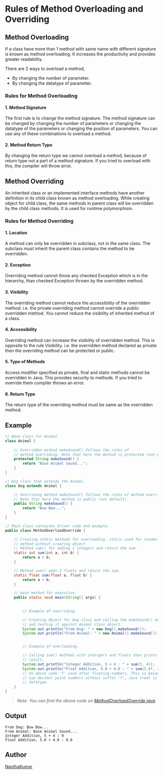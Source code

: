 # Rules of Method Overloading and Overriding
  
  
## Method Overloading
If a class have more than 1 method with same name with different signature is
known as method overloading. It increases the productivity and provides greater
readability.
  
There are 2 ways to overload a method,
- By changing the number of parameter.
- By changing the datatype of parameter.
  
### Rules for Method Overloading
  
#### 1. Method Signature
The first rule is to change the method signature. The method signature can be 
changed by changing the number of parameters or changing the datatype of the 
parameters or changing the position of parameters. You can use any of these
combinations to overload a method.
  
#### 2. Method Return Type
By changing the return type we cannot overload a method, because of return type
not a part of a method signature. If you tried to overload with this, the compiler
will throw error.
  
  
## Method Overriding
An inherited class or an implemented interface methods have another definition
in its child class known as method overloading. While creating object for child
class, the same methods in parent class will be overridden by the child class 
methods. It is used for runtime polymorphism. 
  
### Rules for Method Overriding
  
#### 1. Location
A method can only be overridden in subclass, not in the same class. The subclass
must inherit the parent class contains the method to be overridden.
  
#### 2. Exception
Overriding method cannot throw any checked Exception which is in the hierarchy,
than checked Exception thrown by the overridden method.
  
#### 3. Visibility
The overriding method cannot reduce the accessibility of the overridden method.
i.e. the private overriding method cannot override a public overridden method.
You cannot reduce the visibility of inherited method of a class.
  
#### 4. Accessibility
Overriding method can increase the visibility of overridden method. This is
opposite to the rule Visibility. i.e. the overridden method declared as private
then the overriding method can be protected or public.
  
#### 5. Type of Methods
Access modifier specified as private, final and static methods cannot be overridden
in Java. This provides security to methods. If you tried to override them compiler
throws an error.
  
#### 6. Return Type
The return type of the overriding method must be same as the overridden method.
  
  
## Example
```java
// Base class for Animal.
class Animal {
    
    // Overridden method makeSound() follows the rules of
    // method overriding. Note that here the method is protected (non public).
    protected String makeSound() {
        return "Base Animal Sound...";
    }
}

// Dog class that extends the Animal.
class Dog extends Animal {

    // Overriding method makeSound() follows the rules of method overriding.
    // Note that here the method is public (not default).
    public String makeSound() {
        return "Bow Bow...";
    }
}

// Main class containes driver code and example.
public class MethodOverloadOverride {

    // Creating static methods for overloading. static used for invoke 
    // method without creating object.
    // Method sum() for adding 2 integers and return the sum.
    static int sum(int a, int b) {
        return a + b;
    }

    // Method sum() adds 2 floats and return the sum.
    static float sum(float a, float b) {
        return a + b;
    }

    // main method for execution.
    public static void main(String[] args) {
        
        
        // Example of overriding.

        // Creating Object for Dog class and calling the makeSound() method
        // and testing it against Animal class object.
        System.out.println("From Dog: " + new Dog().makeSound());
        System.out.println("From Animal: " + new Animal().makeSound());


        // Example of overloading.

        // Calling sum() methods with intergers and floats then prints the
        // result.
        System.out.println("Integer Addition, 5 + 4 : " + sum(5, 4));
        System.out.println("Float Addition, 5.0 + 4.0 : " + sum(5.0f, 4.0f));
        // On above code 'f' used after floating numbers. This is because when we 
        // use decimal point numbers without suffix 'f', Java treat is as double
        // datatype.
    }    
}
```
> *Note: You can find the above code on [MethodOverloadOverride.java](MethodOverloadOverride.java).*
  
  
## Output
```
From Dog: Bow Bow...
From Animal: Base Animal Sound...
Integer Addition, 5 + 4 : 9
Float Addition, 5.0 + 4.0 : 9.0
```
  
  
## Author
[NanthaKumar](https://github.com/nknantha "NanthaKumar's Profile")

